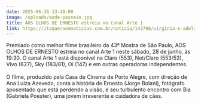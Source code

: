 ```yaml
---
date: 2025-06-26 13:48:00
image: /uploads/aode-passeio.jpg
title: AOS OLHOS DE ERNESTO estreia no Canal Arte 1
link: https://itaqueraemnoticias.com.br/noticia/143798/virginia-e-adelaide-estreia-em-sessoes-diarias-no-bougainville
---
```

Premiado como melhor filme brasileiro da 43ª Mostra de São Paulo, AOS OLHOS DE ERNESTO estreia no canal Arte 1 neste sábado, 28 de junho, às 19:30. O canal Arte 1 está disponível na Claro (553), Net/Claro (553/53), Vivo (627), Sky (183/81), Oi (147) e em outras operadoras independentes.\
\
O filme, produzido pela Casa de Cinema de Porto Alegre, com direção de Ana Luiza Azevedo, conta a história de Ernesto (Jorge Bolani), fotógrafo aposentado que está perdendo a visão, e seu turbulento encontro com Bia (Gabriela Poester), uma jovem irreverente e cuidadora de cães.
